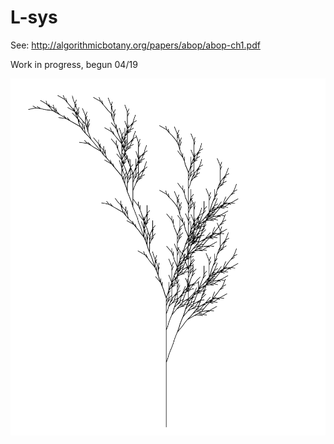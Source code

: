 # L-sys

See: http://algorithmicbotany.org/papers/abop/abop-ch1.pdf

Work in progress, begun 04/19

![](example01.png)
